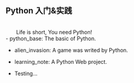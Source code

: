## Python 入门&**实践**
<br>
&emsp;&emsp;Life is short, You need Python!

<br>
- python_base: The basic of Python.

- alien_invasion: A game was writed by Python.

- learning_note: A Python Web project.

- Testing...
